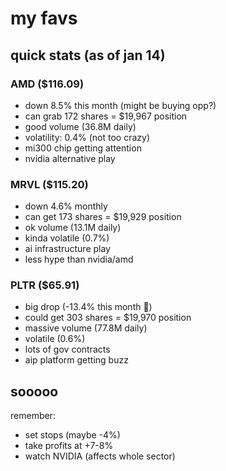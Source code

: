 # my favs

## quick stats (as of jan 14)

### AMD ($116.09)
- down 8.5% this month (might be buying opp?)
- can grab 172 shares = $19,967 position
- good volume (36.8M daily)
- volatility: 0.4% (not too crazy)
- mi300 chip getting attention
- nvidia alternative play

### MRVL ($115.20)
- down 4.6% monthly
- can get 173 shares = $19,929 position
- ok volume (13.1M daily)
- kinda volatile (0.7%)
- ai infrastructure play
- less hype than nvidia/amd

### PLTR ($65.91)
- big drop (-13.4% this month 😬)
- could get 303 shares = $19,970 position
- massive volume (77.8M daily)
- volatile (0.6%)
- lots of gov contracts
- aip platform getting buzz

## sooooo

remember:
- set stops (maybe -4%)
- take profits at +7-8%
- watch NVIDIA (affects whole sector)